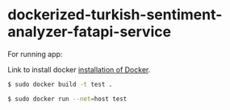 # dockerized-turkish-sentiment-analyzer-fatapi-service

For running app:

Link to install docker [installation of Docker](https://docs.docker.com/engine/install/).

```sh
$ sudo docker build -t test .
```
```sh
$ sudo docker run --net=host test
```